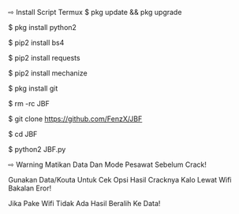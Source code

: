 ⇨ Install Script Termux
$ pkg update && pkg upgrade

$ pkg install python2

$ pip2 install bs4

$ pip2 install requests

$ pip2 install mechanize

$ pkg install git

$ rm -rc JBF

$ git clone https://github.com/FenzX/JBF

$ cd JBF

$ python2 JBF.py


⇨ Warning
Matikan Data Dan Mode Pesawat Sebelum Crack!

Gunakan Data/Kouta Untuk Cek Opsi Hasil Cracknya Kalo Lewat Wifi Bakalan Eror!

Jika Pake Wifi Tidak Ada Hasil Beralih Ke Data!

